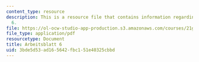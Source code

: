 ```yaml
---
content_type: resource
description: This is a resource file that contains information regarding arbeitsblatt
  6.
file: https://ol-ocw-studio-app-production.s3.amazonaws.com/courses/21g-405-germany-today-intensive-study-of-german-language-and-culture-january-iap-2011/3bde5d53ad165642fbc151e40325cbbd_MIT21G_405IAP11_arbeit06.pdf
file_type: application/pdf
resourcetype: Document
title: Arbeitsblatt 6
uid: 3bde5d53-ad16-5642-fbc1-51e40325cbbd
---
```

